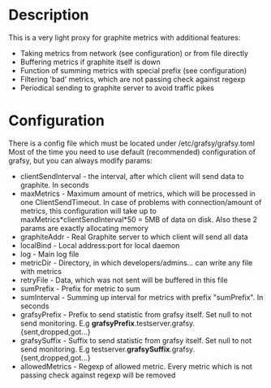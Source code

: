 # Description

This is a very light proxy for graphite metrics with additional features:
- Taking metrics from network (see configuration) or from file directly
- Buffering metrics if graphite itself is down
- Function of summing metrics with special prefix (see configuration)
- Filtering 'bad' metrics, which are not passing check against regexp
- Periodical sending to graphite server to avoid traffic pikes

# Configuration

There is a config file which must be located under /etc/grafsy/grafsy.toml
Most of the time you need to use default (recommended) configuration of grafsy, but you can always modify params:
- clientSendInterval - the interval, after which client will send data to graphite. In seconds
- maxMetrics - Maximum amount of metrics, which will be processed in one ClientSendTimeout. In case of problems with connection/amount of metrics, this configuration will take up to maxMetrics\*clientSendInterval\*50 = 5MB of data on disk. Also these 2 params are exactly allocating memory
- graphiteAddr - Real Graphite server to which client will send all data
- localBind - Local address:port for local daemon
- log - Main log file
- metricDir - Directory, in which developers/admins... can write any file with metrics
- retryFile - Data, which was not sent will be buffered in this file
- sumPrefix - Prefix for metric to sum
- sumInterval - Summing up interval for metrics with prefix "sumPrefix". In seconds
- grafsyPrefix - Prefix to send statistic from grafsy itself. Set null to not send monitoring. E.g **grafsyPrefix**.testserver.grafsy.{sent,dropped,got...}
- grafsySuffix - Suffix to send statistic from grafsy itself. Set null to not send monitoring. E.g testserver.**grafsySuffix**.grafsy.{sent,dropped,got...}
- allowedMetrics - Regexp of allowed metric. Every metric which is not passing check against regexp will be removed